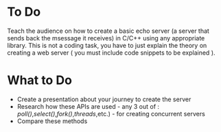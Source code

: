 # To Do

Teach the audience on how to create a basic echo server (a server that sends back the msessage it receives) in C/C++ using any appropriate library. This is not a coding task, you have to just explain the theory on creating a web server ( you must include code snippets to be explained ).

# What to Do

- Create a presentation about your journey to create the server
- Research how these APIs are used - any 3 out of : _poll()_,_select()_,_fork()_,_threads_,etc.) - for creating concurrent servers
- Compare these methods
